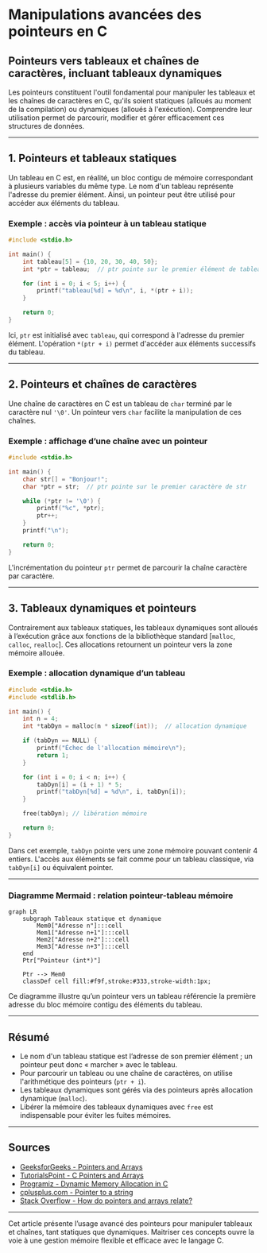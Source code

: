 # Manipulations avancées des pointeurs en C

## Pointeurs vers tableaux et chaînes de caractères, incluant tableaux dynamiques

Les pointeurs constituent l'outil fondamental pour manipuler les tableaux et les chaînes de caractères en C, qu'ils soient statiques (alloués au moment de la compilation) ou dynamiques (alloués à l'exécution). Comprendre leur utilisation permet de parcourir, modifier et gérer efficacement ces structures de données.

---

## 1. Pointeurs et tableaux statiques

Un tableau en C est, en réalité, un bloc contigu de mémoire correspondant à plusieurs variables du même type. Le nom d'un tableau représente l'adresse du premier élément. Ainsi, un pointeur peut être utilisé pour accéder aux éléments du tableau.

### Exemple : accès via pointeur à un tableau statique

```c
#include <stdio.h>

int main() {
    int tableau[5] = {10, 20, 30, 40, 50};
    int *ptr = tableau;  // ptr pointe sur le premier élément de tableau

    for (int i = 0; i < 5; i++) {
        printf("tableau[%d] = %d\n", i, *(ptr + i));
    }

    return 0;
}
```

Ici, `ptr` est initialisé avec `tableau`, qui correspond à l'adresse du premier élément. L'opération `*(ptr + i)` permet d'accéder aux éléments successifs du tableau.

---

## 2. Pointeurs et chaînes de caractères

Une chaîne de caractères en C est un tableau de `char` terminé par le caractère nul `'\0'`. Un pointeur vers `char` facilite la manipulation de ces chaînes.

### Exemple : affichage d’une chaîne avec un pointeur

```c
#include <stdio.h>

int main() {
    char str[] = "Bonjour!";
    char *ptr = str;  // ptr pointe sur le premier caractère de str

    while (*ptr != '\0') {
        printf("%c", *ptr);
        ptr++;
    }
    printf("\n");

    return 0;
}
```

L'incrémentation du pointeur `ptr` permet de parcourir la chaîne caractère par caractère.

---

## 3. Tableaux dynamiques et pointeurs

Contrairement aux tableaux statiques, les tableaux dynamiques sont alloués à l’exécution grâce aux fonctions de la bibliothèque standard [`malloc`, `calloc`, `realloc`]. Ces allocations retournent un pointeur vers la zone mémoire allouée.

### Exemple : allocation dynamique d’un tableau

```c
#include <stdio.h>
#include <stdlib.h>

int main() {
    int n = 4;
    int *tabDyn = malloc(n * sizeof(int));  // allocation dynamique

    if (tabDyn == NULL) {
        printf("Échec de l'allocation mémoire\n");
        return 1;
    }

    for (int i = 0; i < n; i++) {
        tabDyn[i] = (i + 1) * 5;
        printf("tabDyn[%d] = %d\n", i, tabDyn[i]);
    }

    free(tabDyn); // libération mémoire

    return 0;
}
```

Dans cet exemple, `tabDyn` pointe vers une zone mémoire pouvant contenir 4 entiers. L'accès aux éléments se fait comme pour un tableau classique, via `tabDyn[i]` ou équivalent pointer.

---

### Diagramme Mermaid : relation pointeur-tableau mémoire

```mermaid
graph LR
    subgraph Tableaux statique et dynamique
        Mem0["Adresse n"]:::cell
        Mem1["Adresse n+1"]:::cell
        Mem2["Adresse n+2"]:::cell
        Mem3["Adresse n+3"]:::cell
    end
    Ptr["Pointeur (int*)"]

    Ptr --> Mem0
    classDef cell fill:#f9f,stroke:#333,stroke-width:1px;
```

Ce diagramme illustre qu’un pointeur vers un tableau référencie la première adresse du bloc mémoire contigu des éléments du tableau.

---

## Résumé

- Le nom d'un tableau statique est l’adresse de son premier élément ; un pointeur peut donc « marcher » avec le tableau.
- Pour parcourir un tableau ou une chaîne de caractères, on utilise l'arithmétique des pointeurs (`ptr + i`).
- Les tableaux dynamiques sont gérés via des pointeurs après allocation dynamique (`malloc`).
- Libérer la mémoire des tableaux dynamiques avec `free` est indispensable pour éviter les fuites mémoires.

---

## Sources

- [GeeksforGeeks - Pointers and Arrays](https://www.geeksforgeeks.org/pointers-and-arrays-in-c/)
- [TutorialsPoint - C Pointers and Arrays](https://www.tutorialspoint.com/cprogramming/c_pointer_and_array.htm)
- [Programiz - Dynamic Memory Allocation in C](https://www.programiz.com/c-programming/c-dynamic-memory-allocation)
- [cplusplus.com - Pointer to a string](http://www.cplusplus.com/doc/tutorial/ntcs/)
- [Stack Overflow - How do pointers and arrays relate?](https://stackoverflow.com/questions/27907515/how-do-pointers-and-arrays-relate-in-c)

---

Cet article présente l’usage avancé des pointeurs pour manipuler tableaux et chaînes, tant statiques que dynamiques. Maitriser ces concepts ouvre la voie à une gestion mémoire flexible et efficace avec le langage C.